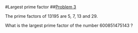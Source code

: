 #Largest prime factor
##[Problem 3](https://projecteuler.net/problem=3 "To Project Euler page")

The prime factors of 13195 are 5, 7, 13 and 29.

What is the largest prime factor of the number 600851475143 ?